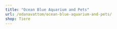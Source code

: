 ```yaml
---
title: "Ocean Blue Aquarium and Pets"
url: /odanavattom/ocean-blue-aquarium-and-pets/
shop: Tiere
---
```

